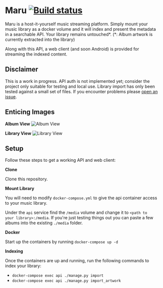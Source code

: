 # Maru [![Build status](https://badge.buildkite.com/93665fc87856b435a73715c4f49a9af1f59eee1836a4c66f46.svg)](https://buildkite.com/spiralpower/maru)
Maru is a host-it-yourself music streaming platform. Simply mount your music
library as a docker volume and it will index and present the metadata in a
searchable API. Your library remains untouched*. (*: Album artwork is currently
extracted into the library)

Along with this API, a web client (and soon Android) is provided for streaming
the indexed content.

## Disclaimer
This is a work in progress. API auth is not implemented yet; consider the project only suitable for testing and local use. Library import has only been tested against a small set of files. If you encounter problems please [open an issue](https://github.com/jordanribera/maru/issues). 

## Enticing Images
**Album View**
![Album View](http://spiralpower.net/files/maru/maru_albums.png)

**Library View**
![Library View](http://spiralpower.net/files/maru/maru_songs.png)


## Setup
Follow these steps to get a working API and web client:

**Clone**

Clone this repository.


**Mount Library**

You will need to modify `docker-compose.yml` to give the api container access
to your music library.

Under the `api` service find the `/media` volume and change it to `<path to
your library>:/media`. If you're just testing things out you can paste a few
albums into the existing `./media` folder.


**Docker**

Start up the containers by running `docker-compose up -d`


**Indexing**

Once the containers are up and running, run the following commands to index
your library:
  - `docker-compose exec api ./manage.py import`
  - `docker-compose exec api ./manage.py import_artwork`

